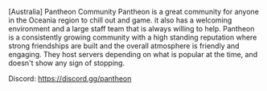 [Australia] Pantheon Community
Pantheon is a great community for anyone in the Oceania region to chill out and game. it also has a welcoming environment and a large staff team that is always willing to help. Pantheon is a consistently growing community with a high standing reputation where strong friendships are built and the overall atmosphere is friendly and engaging. They host servers depending on what is popular at the time, and doesn't show any sign of stopping.

Discord: https://discord.gg/pantheon